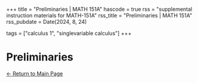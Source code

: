 +++
title = "Preliminaries | MATH 151A"
hascode = true
rss = "supplemental instruction materials for MATH-151A"
rss_title = "Preliminaries | MATH 151A"
rss_pubdate = Date(2024, 8, 24)

tags = ["calculus 1", "singlevariable calculus"]
+++

# Preliminaries

[$\leftarrow$ Return to Main Page](../)

